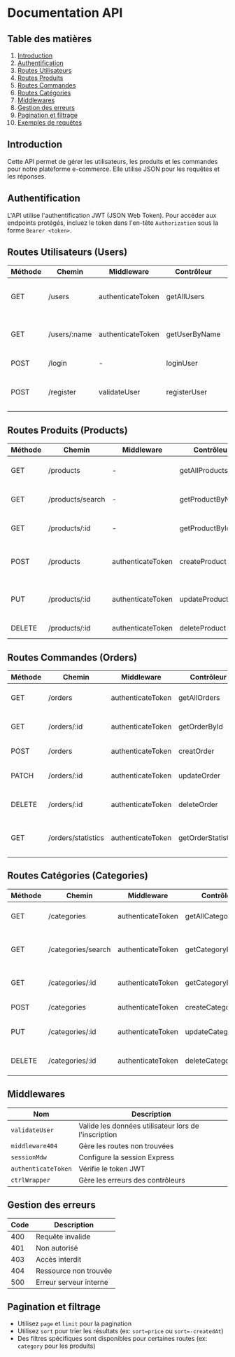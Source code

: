 # Documentation API

## Table des matières

1. [Introduction](#introduction)
2. [Authentification](#authentification)
3. [Routes Utilisateurs](#routes-utilisateurs)
4. [Routes Produits](#routes-produits)
5. [Routes Commandes](#routes-commandes)
6. [Routes Catégories](#routes-catégories)
7. [Middlewares](#middlewares)
8. [Gestion des erreurs](#gestion-des-erreurs)
9. [Pagination et filtrage](#pagination-et-filtrage)
10. [Exemples de requêtes](#exemples-de-requêtes)

## Introduction

Cette API permet de gérer les utilisateurs, les produits et les commandes pour notre plateforme e-commerce. Elle utilise JSON pour les requêtes et les réponses.

## Authentification

L'API utilise l'authentification JWT (JSON Web Token). Pour accéder aux endpoints protégés, incluez le token dans l'en-tête `Authorization` sous la forme `Bearer <token>`.

## Routes Utilisateurs (Users)

| Méthode | Chemin       | Middleware        | Contrôleur    | Description                            | Paramètres                      |
| ------- | ------------ | ----------------- | ------------- | -------------------------------------- | ------------------------------- |
| GET     | /users       | authenticateToken | getAllUsers   | Obtenir tous les utilisateurs (ADMIN)  | page, limit                     |
| GET     | /users/:name | authenticateToken | getUserByName | Obtenir un utilisateur par nom (ADMIN) | -                               |
| POST    | /login       | -                 | loginUser     | Connexion utilisateur                  | email, password                 |
| POST    | /register    | validateUser      | registerUser  | Inscription utilisateur                | username, email, password, role |

## Routes Produits (Products)

| Méthode | Chemin           | Middleware        | Contrôleur       | Description                   | Paramètres                         |
| ------- | ---------------- | ----------------- | ---------------- | ----------------------------- | ---------------------------------- |
| GET     | /products        | -                 | getAllProducts   | Obtenir tous les produits     | page, limit, sort, category        |
| GET     | /products/search | -                 | getProductByName | Rechercher un produit par nom | name                               |
| GET     | /products/:id    | -                 | getProductById   | Obtenir un produit par ID     | -                                  |
| POST    | /products        | authenticateToken | createProduct    | Créer un produit              | name, description, price, category |
| PUT     | /products/:id    | authenticateToken | updateProduct    | Mettre à jour un produit      | name, description, price, category |
| DELETE  | /products/:id    | authenticateToken | deleteProduct    | Supprimer un produit          | -                                  |

## Routes Commandes (Orders)

| Méthode | Chemin             | Middleware        | Contrôleur         | Description                            | Paramètres            |
| ------- | ------------------ | ----------------- | ------------------ | -------------------------------------- | --------------------- |
| GET     | /orders            | authenticateToken | getAllOrders       | Obtenir toutes les commandes           | page, limit, status   |
| GET     | /orders/:id        | authenticateToken | getOrderById       | Obtenir une commande par ID            | -                     |
| POST    | /orders            | authenticateToken | creatOrder         | Créer une commande                     | products, totalAmount |
| PATCH   | /orders/:id        | authenticateToken | updateOrder        | Mettre à jour une commande             | status                |
| DELETE  | /orders/:id        | authenticateToken | deleteOrder        | Supprimer une commande                 | -                     |
| GET     | /orders/statistics | authenticateToken | getOrderStatistics | Obtenir les statistiques des commandes | startDate, endDate    |

## Routes Catégories (Categories)

| Méthode | Chemin             | Middleware        | Contrôleur        | Description                      | Paramètres |
| ------- | ------------------ | ----------------- | ----------------- | -------------------------------- | ---------- |
| GET     | /categories        | authenticateToken | getAllCategories  | Obtenir toutes les catégories    | -          |
| GET     | /categories/search | authenticateToken | getCategoryByName | Rechercher une catégorie par nom | name       |
| GET     | /categories/:id    | authenticateToken | getCategoryById   | Obtenir une catégorie par ID     | -          |
| POST    | /categories        | authenticateToken | createCategory    | Créer une catégorie              | name,      |
| PUT     | /categories/:id    | authenticateToken | updateCategory    | Mettre à jour une catégorie      | name,      |
| DELETE  | /categories/:id    | authenticateToken | deleteCategory    | Supprimer une catégorie          | -          |

## Middlewares

| Nom                 | Description                                          |
| ------------------- | ---------------------------------------------------- |
| `validateUser`      | Valide les données utilisateur lors de l'inscription |
| `middleware404`     | Gère les routes non trouvées                         |
| `sessionMdw`        | Configure la session Express                         |
| `authenticateToken` | Vérifie le token JWT                                 |
| `ctrlWrapper`       | Gère les erreurs des contrôleurs                     |

## Gestion des erreurs

| Code | Description            |
| ---- | ---------------------- |
| 400  | Requête invalide       |
| 401  | Non autorisé           |
| 403  | Accès interdit         |
| 404  | Ressource non trouvée  |
| 500  | Erreur serveur interne |

## Pagination et filtrage

- Utilisez `page` et `limit` pour la pagination
- Utilisez `sort` pour trier les résultats (ex: `sort=price` ou `sort=-createdAt`)
- Des filtres spécifiques sont disponibles pour certaines routes (ex: `category` pour les produits)
